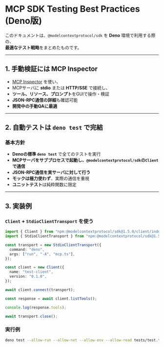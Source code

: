 # MCP SDK Testing Best Practices (Deno版)

このドキュメントは、`@modelcontextprotocol/sdk` を **Deno** 環境で利用する際の、  
**最適なテスト戦略**をまとめたものです。

---

## 1. 手動検証には MCP Inspector

- [MCP Inspector](https://github.com/modelcontextprotocol/inspector) を使い、  
- MCPサーバに **stdio** または **HTTP/SSE** で接続し、  
- **ツール、リソース、プロンプト**をGUIで操作・検証  
- **JSON-RPC通信の詳細**も確認可能  
- **開発中の手動QAに最適**

---

## 2. 自動テストは `deno test` で完結

### 基本方針

- **Denoの標準 `deno test`** で全てのテストを実行  
- **MCPサーバをサブプロセスで起動し、`@modelcontextprotocol/sdk`の`Client`で通信**  
- **JSON-RPC通信を実サーバに対して行う**  
- **モックは極力使わず**、実際の通信を重視  
- **ユニットテスト**は純粋関数に限定

---

## 3. 実装例

### `Client` + `StdioClientTransport` を使う

```typescript
import { Client } from "npm:@modelcontextprotocol/sdk@1.5.0/client/index.js";
import { StdioClientTransport } from "npm:@modelcontextprotocol/sdk@1.5.0/client/stdio.js";

const transport = new StdioClientTransport({
  command: "deno",
  args: ["run", "-A", "mcp.ts"],
});

const client = new Client({
  name: "test-client",
  version: "0.1.0",
});

await client.connect(transport);

const response = await client.listTools();

console.log(response.tools);

await transport.close();
```

### 実行例

```bash
deno test --allow-run --allow-net --allow-env --allow-read tests/test.ts
```
